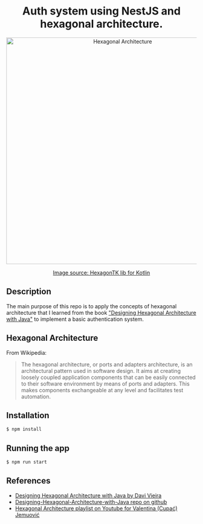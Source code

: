<h1 align="center">Auth system using NestJS and hexagonal architecture.</h1>

<p align="center">
  <img src="https://hexagontk.com/img/architecture.svg" alt="Hexagonal Architecture" width="600"/>
</p>

<p align="center">
  <a href="https://hexagontk.com">Image source: HexagonTK lib for Kotlin</a>
</p>


## Description

<p>
The main purpose of this repo is to apply the concepts of hexagonal architecture that I learned from the book <a href="https://www.amazon.com/Designing-Hexagonal-Architecture-Java-change-tolerant/dp/1801816484">"Designing Hexagonal Architecture with Java"</a> to implement a basic authentication system.
</p>

## Hexagonal Architecture

<p>From Wikipedia:</p>
<blockquote cite="https://en.wikipedia.org/wiki/Hexagonal_architecture_(software)">
  The hexagonal architecture, or ports and adapters architecture, is an architectural pattern used in software design. It aims at creating loosely coupled application components that can be easily connected to their software environment by means of ports and adapters. This makes components exchangeable at any level and facilitates test automation.
</blockquote>

## Installation

```bash
$ npm install
```

## Running the app

```bash
$ npm run start
```

## References

<ul>
  <li>
    <a href="https://www.amazon.com/Designing-Hexagonal-Architecture-Java-change-tolerant/dp/1801816484">
      Designing Hexagonal Architecture with Java by Davi Vieira
    </a>
  </li>
  <li>
    <a href="https://github.com/PacktPublishing/Designing-Hexagonal-Architecture-with-Java.git">
       Designing-Hexagonal-Architecture-with-Java repo on github
    </a>
  </li>
  <li>
    <a href="https://www.youtube.com/watch?v=bKxkIjfTAnQ&list=PL1msPBH9ZGkhpANkreFA_teOnloVdLuCx">
      Hexagonal Architecture playlist on Youtube for Valentina (Cupać) Jemuović
    </a>
  </li> 
</ul>
